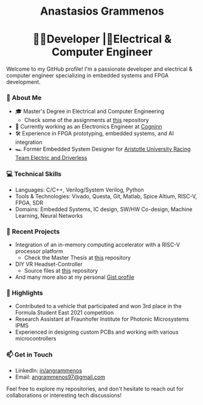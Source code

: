 # <h1 align="center"> Anastasios Grammenos </h1>

### <h1 align="center">👨‍💻Developer |🔌Electrical & Computer Engineer </h1>

Welcome to my GitHub profile! I'm a passionate developer and electrical & computer engineer specializing in embedded systems and FPGA development.

### 🚀 About Me
- 🎓 Master's Degree in Electrical and Computer Engineering
    - Check some of the assignments at [this](https://github.com/angrammenos97/ece_projects.git) repository
- 💼 Currently working as an Electronics Engineer at [Cogninn](https://cogninn.com/)
- 🛠️ Experience in FPGA prototyping, embedded systems, and AI integration
- 🏎️ Former Embedded System Designer for [Aristotle University Racing Team Electric and Driverless](https://www.aristurtle.gr/)

### 💻 Technical Skills

- Languages: C/C++, Verilog/System Verilog, Python
- Tools & Technologies: Vivado, Questa, Git, Matlab, Spice Altium, RISC-V, FPGA, SDR
- Domains: Embedded Systems, IC design, SW/HW Co-design, Machine Learning, Neural Networks

### 🔬 Recent Projects

- Integration of an in-memory computing accelerator with a RISC-V processor platform
    - Check the Master Thesis at [this](https://github.com/angrammenos97/imc.git) repository
- DIY VR Headset-Controller
    - Source files at [this](https://github.com/angrammenos97/OpenCV-VR-Controllers.git) repository
- And many more also at my personal [Gist profile](https://gist.github.com/angrammenos97)

### 🌟 Highlights

- Contributed to a vehicle that participated and won 3rd place in the Formula Student East 2021 competition
- Research Assistant at Fraunhofer Institute for Photonic Microsystems IPMS
- Experienced in designing custom PCBs and working with various microcontrollers

### 📫 Get in Touch

- LinkedIn: [in/angrammenos](www.linkedin.com/in/angrammenos)
- Email: angrammenos97@gmail.com

Feel free to explore my repositories, and don't hesitate to reach out for collaborations or interesting tech discussions!
